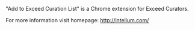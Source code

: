 "Add to Exceed Curation List" is a Chrome extension for Exceed Curators.

For more information visit homepage: http://intellum.com/
